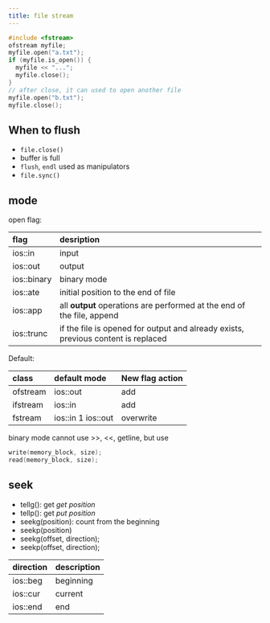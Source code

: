 ```yaml
---
title: file stream
---
```


```c++
#include <fstream>
ofstream myfile;
myfile.open("a.txt");
if (myfile.is_open()) {
  myfile << "...";
  myfile.close();
}
// after close, it can used to open another file
myfile.open("b.txt");
myfile.close();
```

## When to flush

* `file.close()`
* buffer is full
* `flush`, `endl` used as manipulators
* `file.sync()`

## mode

open flag:

| flag        | desription                                                                        |
|:------------|:----------------------------------------------------------------------------------|
| ios::in     | input                                                                             |
| ios::out    | output                                                                            |
| ios::binary | binary mode                                                                       |
| ios::ate    | initial position to the end of file                                               |
| ios::app    | all **output** operations are performed at the end of the file, append            |
| ios::trunc  | if the file is opened for output and already exists, previous content is replaced |

Default:

| class    | default mode       | New flag action |
|:---------|:-------------------|:----------------|
| ofstream | ios::out           | add             |
| ifstream | ios::in            | add             |
| fstream  | ios::in 1 ios::out | overwrite       |

binary mode cannot use >>, <<, getline, but use

```c++
write(memory_block, size);
read(memory_block, size);
```

## seek

* tellg(): get _get position_
* tellp(): get _put position_
* seekg(position): count from the beginning
* seekp(position)
* seekg(offset, direction);
* seekp(offset, direction);

| direction | description |
|:----------|:------------|
| ios::beg  | beginning   |
| ios::cur  | current     |
| ios::end  | end         |

